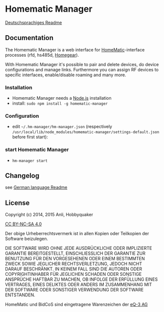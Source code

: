 # Homematic Manager

[Deutschsprachiges Readme](Readme.md)

## Documentation

The Homematic Manager is a web interface for [HomeMatic](http://www.homematic.com)-interface processes
(rfd, hs485d, [Homegear](http://www.homegear.eu)).

With Homematic Manager it's possible to pair and delete devices, do device configurations and manage links. Furthermore
you can assign RF devices to specific interfaces, enable/disable roaming and many more.

### Installation

* Homematic Manager needs a [Node.js](http://nodejs.org/download/) installation
* install: ```sudo npm install -g homematic-manager```

### Configuration

* edit `~/.hm-manager/hm-manager.json` (respectively `/usr/local/lib/node_modules/homematic-manager/settings-default.json` before first start):

### start Homematic Manager

* ```hm-manager start```


## Changelog

see [German language Readme](Readme.md)


## License

Copyright (c) 2014, 2015 Anli, Hobbyquaker

[CC BY-NC-SA 4.0](http://creativecommons.org/licenses/by-nc-sa/4.0/)


Der obige Urheberrechtsvermerk ist in allen Kopien oder Teilkopien der Software beizulegen.

DIE SOFTWARE WIRD OHNE JEDE AUSDRÜCKLICHE ODER IMPLIZIERTE GARANTIE BEREITGESTELLT, EINSCHLIESSLICH DER GARANTIE ZUR BENUTZUNG FÜR DEN VORGESEHENEN ODER EINEM BESTIMMTEN ZWECK SOWIE JEGLICHER RECHTSVERLETZUNG, JEDOCH NICHT DARAUF BESCHRÄNKT. IN KEINEM FALL SIND DIE AUTOREN ODER COPYRIGHTINHABER FÜR JEGLICHEN SCHADEN ODER SONSTIGE ANSPRÜCHE HAFTBAR ZU MACHEN, OB INFOLGE DER ERFÜLLUNG EINES VERTRAGES, EINES DELIKTES ODER ANDERS IM ZUSAMMENHANG MIT DER SOFTWARE ODER SONSTIGER VERWENDUNG DER SOFTWARE ENTSTANDEN.

HomeMatic und BidCoS sind eingetragene Warenzeichen der [eQ-3 AG](http://eq-3.de)